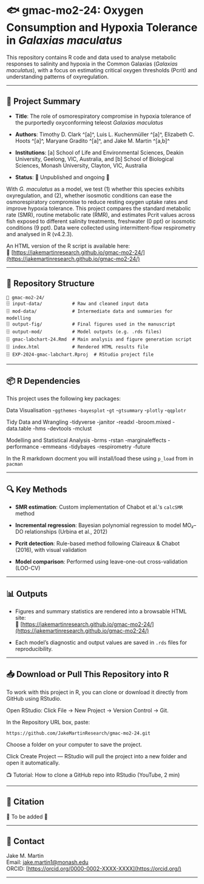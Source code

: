 # 🐟 gmac-mo2-24: Oxygen Consumption and Hypoxia Tolerance in *Galaxias maculatus*

This repository contains R code and data used to analyse metabolic responses to salinity and hypoxia in the Common Galaxias (*Galaxias maculatus*), with a focus on estimating critical oxygen thresholds (Pcrit) and understanding patterns of oxyregulation.

---

## 📄 Project Summary

- **Title**: The role of osmorespiratory compromise in hypoxia tolerance of the purportedly oxyconforming teleost *Galaxias maculatus*

- **Authors**: Timothy D. Clark ^[a]^, Luis L. Kuchenmüller ^[a]^, Elizabeth C. Hoots ^[a]^, Maryane Gradito ^[a]^, and Jake M. Martin ^[a,b]^ 

- **Institutions**: [a] School of Life and Environmental Sciences, Deakin University, Geelong, VIC, Australia, and [b] School of Biological Sciences, Monash University, Clayton, VIC, Australia 

- **Status**: 🚧 Unpublished and ongoing 🚧 

With *G. maculatus* as a model, we test (1) whether this species exhibits oxyregulation, and (2), whether isosmotic conditions can ease the osmorespiratory compromise to reduce resting oxygen uptake rates and improve hypoxia tolerance. This project compares the standard metabolic rate (SMR), routine metabolic rate (RMR), and estimates Pcrit values across fish exposed to different salinity treatments, freshwater (0  ppt) or isosmotic conditions (9  ppt). Data were collected using intermittent-flow respirometry and analysed in R (v4.2.3).

An HTML version of the R script is available here:  
📍 [https://jakemartinresearch.github.io/gmac-mo2-24/](https://jakemartinresearch.github.io/gmac-mo2-24/)

---

## 📁 Repository Structure

```
📆 gmac-mo2-24/
🗄️ input-data/           # Raw and cleaned input data
🗄️ mod-data/             # Intermediate data and summaries for modelling
🗄️ output-fig/           # Final figures used in the manuscript
🗄️ output-mod/           # Model outputs (e.g. .rds files)
🗄️ gmac-labchart-24.Rmd  # Main analysis and figure generation script
🗄️ index.html            # Rendered HTML results file
🗄️ EXP-2024-gmac-labchart.Rproj  # RStudio project file
```

---

## 📦 R Dependencies

This project uses the following key packages:

Data Visualisation
-`ggthemes` 
-`bayesplot`
-`gt`
-`gtsummary`
-`plotly` 
-`qqplotr`
  
Tidy Data and Wrangling
-tidyverse
-janitor
-readxl
-broom.mixed
-data.table
-hms
-devtools
-mclust
  
Modelling and Statistical Analysis
-brms 
-rstan 
-marginaleffects 
-performance 
-emmeans
-tidybayes 
-respirometry 
-future   

In the R markdown docment you will install/load these using `p_load` from in `pacman`

---

## 🔍 Key Methods

- **SMR estimation**: Custom implementation of Chabot et al.'s `calcSMR` method

- **Incremental regression**: Bayesian polynomial regression to model MO₂–DO relationships (Urbina et al., 2012)

- **Pcrit detection**: Rule-based method following Claireaux & Chabot (2016), with visual validation

- **Model comparison**: Performed using leave-one-out cross-validation (LOO-CV)

---

## 📊 Outputs

- Figures and summary statistics are rendered into a browsable HTML site:  
  📍 [https://jakemartinresearch.github.io/gmac-mo2-24/](https://jakemartinresearch.github.io/gmac-mo2-24/)
  
- Each model’s diagnostic and output values are saved in `.rds` files for reproducibility.

---

## 📥 Download or Pull This Repository into R

To work with this project in R, you can clone or download it directly from GitHub using RStudio.  

Open RStudio: Click File → New Project → Version Control → Git.

In the Repository URL box, paste:

```
https://github.com/JakeMartinResearch/gmac-mo2-24.git
```

Choose a folder on your computer to save the project.   

Click Create Project — RStudio will pull the project into a new folder and open it automatically.   

📺 Tutorial: How to clone a GitHub repo into RStudio (YouTube, 2 min)  

---

## 📘 Citation

🚧 To be added 🚧

---

## 📩 Contact

Jake M. Martin  
Email: [jake.martin1@monash.edu](mailto:jake.martin1@monash.edu)  
ORCID: [https://orcid.org/0000-0002-XXXX-XXXX](https://orcid.org/)

---
